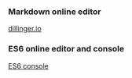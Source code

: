 ### Markdown online editor
[dillinger.io](https://dillinger.io/)

### ES6 online editor and console
[ES6 console](https://es6console.com/)
